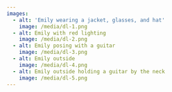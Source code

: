 ```yaml
---
images:
  - alt: 'Emily wearing a jacket, glasses, and hat'
    image: /media/dl-1.png
  - alt: Emily with red lighting
    image: /media/dl-2.png
  - alt: Emily posing with a guitar
    image: /media/dl-3.png
  - alt: Emily outside
    image: /media/dl-4.png
  - alt: Emily outside holding a guitar by the neck
    image: /media/dl-5.png
---
```


